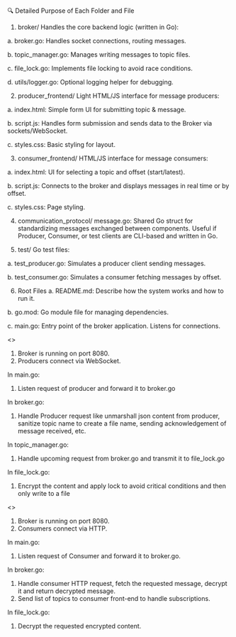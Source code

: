 🔍 Detailed Purpose of Each Folder and File
1. broker/
Handles the core backend logic (written in Go):

a. broker.go: Handles socket connections, routing messages.

b. topic_manager.go: Manages writing messages to topic files.

c. file_lock.go: Implements file locking to avoid race conditions.

d. utils/logger.go: Optional logging helper for debugging.

2. producer_frontend/
Light HTML/JS interface for message producers:

a. index.html: Simple form UI for submitting topic & message.

b. script.js: Handles form submission and sends data to the Broker via sockets/WebSocket.

c. styles.css: Basic styling for layout.

3. consumer_frontend/
HTML/JS interface for message consumers:

a. index.html: UI for selecting a topic and offset (start/latest).

b.  script.js: Connects to the broker and displays messages in real time or by offset.

c. styles.css: Page styling.

4. communication_protocol/
message.go: Shared Go struct for standardizing messages exchanged between components. Useful if Producer, Consumer, or test clients are CLI-based and written in Go.

5. test/
Go test files:

a. test_producer.go: Simulates a producer client sending messages.

b. test_consumer.go: Simulates a consumer fetching messages by offset.

6. Root Files
a. README.md: Describe how the system works and how to run it.

b. go.mod: Go module file for managing dependencies.

c. main.go: Entry point of the broker application. Listens for connections.



<<ESTABLISHING BROKER AND PRODUCER CONNECTION>>

1. Broker is running on port 8080.
2. Producers connect via WebSocket.

In main.go:

1. Listen request of producer and forward it to broker.go

In broker.go: 

1. Handle Producer request like unmarshall json content from producer, sanitize topic name to create a file name, sending acknowledgement of message received, etc.

In topic_manager.go:

1. Handle upcoming request from broker.go and transmit it to file_lock.go 

In file_lock.go:

1. Encrypt the content and apply lock to avoid critical conditions and then only write to a file

<<ESTABLISHING BROKER AND CONSUMER CONNECTION>>

1. Broker is running on port 8080.
2. Consumers connect via HTTP.

In main.go:

1. Listen request of Consumer and forward it to broker.go.

In broker.go: 

1. Handle consumer HTTP request, fetch the requested message, decrypt it and return decrypted message. 
2. Send list of topics to consumer front-end to handle subscriptions.

In file_lock.go:

1. Decrypt the requested encrypted content.
